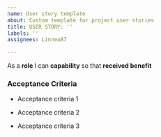 ```yaml
---
name: User story template
about: Custom template for project user stories
title: USER STORY: ''
labels: ''
assignees: Linnea87

---
```


As a **role** I can **capability** so that **received benefit**

### Acceptance Criteria

- Acceptance criteria 1

- Acceptance criteria 2

- Acceptance criteria 3

